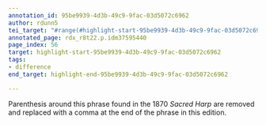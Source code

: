 ```yaml
---
annotation_id: 95be9939-4d3b-49c9-9fac-03d5072c6962
author: rdunn5
tei_target: "#range(#highlight-start-95be9939-4d3b-49c9-9fac-03d5072c6962, #highlight-end-95be9939-4d3b-49c9-9fac-03d5072c6962)"
annotated_page: rdx_r8t22.p.idm37595440
page_index: 56
target: highlight-start-95be9939-4d3b-49c9-9fac-03d5072c6962
tags:
- difference
end_target: highlight-end-95be9939-4d3b-49c9-9fac-03d5072c6962

---
```

Parenthesis around this phrase found in the 1870 *Sacred Harp* are removed and replaced with a comma at the end of the phrase in this edition.